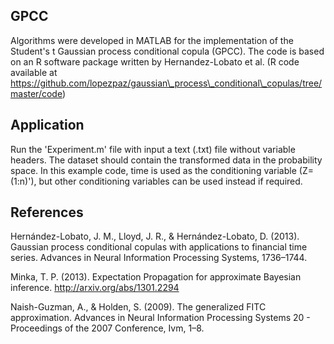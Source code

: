 ## GPCC

Algorithms were developed in MATLAB for the implementation of the Student's t Gaussian process conditional copula (GPCC).
The code is based on an R software package written by Hernandez-Lobato et al. 
(R code available at https://github.com/lopezpaz/gaussian\_process\_conditional\_copulas/tree/master/code)

## Application

Run the 'Experiment.m' file with input a text (.txt) file without variable headers. 
The dataset should contain the transformed data in the probability space.
In this example code, time is used as the conditioning variable (Z=(1:n)'), but other conditioning variables can be used instead if required.

## References

Hernández-Lobato, J. M., Lloyd, J. R., & Hernández-Lobato, D. (2013). Gaussian process conditional copulas with applications to financial time series. Advances in Neural Information Processing Systems, 1736–1744.

Minka, T. P. (2013). Expectation Propagation for approximate Bayesian inference. http://arxiv.org/abs/1301.2294

Naish-Guzman, A., & Holden, S. (2009). The generalized FITC approximation. Advances in Neural Information Processing Systems 20 - Proceedings of the 2007 Conference, Ivm, 1–8.
